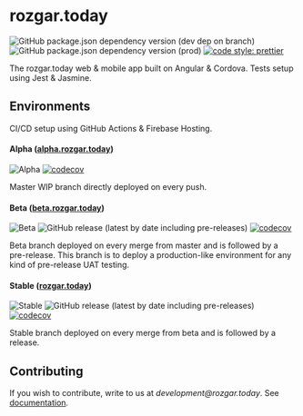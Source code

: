# rozgar.today

![GitHub package.json dependency version (dev dep on branch)](https://img.shields.io/github/package-json/dependency-version/yashanand1910/rozgar.today/dev/typescript) ![GitHub package.json dependency version (prod)](https://img.shields.io/github/package-json/dependency-version/yashanand1910/rozgar.today/@angular/core?label=%40angular%2Fcore) [![code style: prettier](https://img.shields.io/badge/code_style-prettier-ff69b4.svg)](https://github.com/prettier/prettier)

The rozgar.today web & mobile app built on Angular & Cordova. Tests setup using Jest & Jasmine.

## Environments

CI/CD setup using GitHub Actions & Firebase Hosting.

#### Alpha ([alpha.rozgar.today](https://alpha.rozgar.today))

![Alpha](https://github.com/yashanand1910/rozgar.today/workflows/Alpha/badge.svg?branch=master) [![codecov](https://codecov.io/gh/yashanand1910/rozgar.today/branch/master/graph/badge.svg)](https://codecov.io/gh/yashanand1910/rozgar.today)

Master WIP branch directly deployed on every push.

#### Beta ([beta.rozgar.today](https://beta.rozgar.today))

![Beta](https://github.com/yashanand1910/rozgar.today/workflows/Beta/badge.svg?branch=beta) ![GitHub release (latest by date including pre-releases)](https://img.shields.io/github/v/release/yashanand1910/rozgar.today?color=blue&include_prereleases) [![codecov](https://codecov.io/gh/yashanand1910/rozgar.today/branch/beta/graph/badge.svg)](https://codecov.io/gh/yashanand1910/rozgar.today)

Beta branch deployed on every merge from master and is followed by a pre-release. This branch is to deploy a production-like environment for any kind of pre-release UAT testing.

#### Stable ([rozgar.today](https://rozgar.today))

![Stable](https://github.com/yashanand1910/rozgar.today/workflows/Stable/badge.svg?branch=stable) ![GitHub release (latest by date including pre-releases)](https://img.shields.io/github/v/release/yashanand1910/rozgar.today?color=blue) [![codecov](https://codecov.io/gh/yashanand1910/rozgar.today/branch/stable/graph/badge.svg)](https://codecov.io/gh/yashanand1910/rozgar.today)

Stable branch deployed on every merge from beta and is followed by a release.

## Contributing

If you wish to contribute, write to us at _development@rozgar.today_. See [documentation](https://github.com/yashanand1910/rozgar.today/blob/master/docs).
